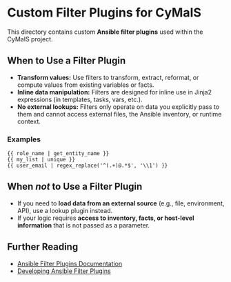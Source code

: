 # Custom Filter Plugins for CyMaIS

This directory contains custom **Ansible filter plugins** used within the CyMaIS project.

## When to Use a Filter Plugin

- **Transform values:** Use filters to transform, extract, reformat, or compute values from existing variables or facts.
- **Inline data manipulation:** Filters are designed for inline use in Jinja2 expressions (in templates, tasks, vars, etc.).
- **No external lookups:** Filters only operate on data you explicitly pass to them and cannot access external files, the Ansible inventory, or runtime context.

### Examples

```jinja2
{{ role_name | get_entity_name }}
{{ my_list | unique }}
{{ user_email | regex_replace('^(.+)@.*$', '\\1') }}
````

## When *not* to Use a Filter Plugin

* If you need to **load data from an external source** (e.g., file, environment, API), use a lookup plugin instead.
* If your logic requires **access to inventory, facts, or host-level information** that is not passed as a parameter.

## Further Reading

* [Ansible Filter Plugins Documentation](https://docs.ansible.com/ansible/latest/plugins/filter.html)
* [Developing Ansible Filter Plugins](https://docs.ansible.com/ansible/latest/dev_guide/developing_plugins.html#developing-filter-plugins)